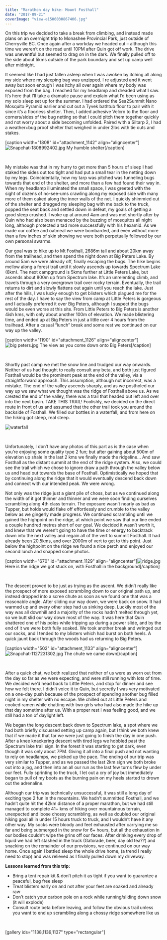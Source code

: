 ```yaml
---
title: "Marathon day hike: Mount Fosthall"
date: "2017-09-21"
coverImage: "view-e1506030867406.jpg"
---
```


On this trip we decided to take a break from climbing, and instead made plans on an overnight trip to Monashee Provincial Park, just outside of Cherryville BC. Once again after a workday we headed out – although this time we weren’t on the road until 10PM after Quin got off work. The drive was uneventful but seemed to drag on in the dark. We finally pulled off to the side about 5kms outside of the park boundary and set up camp well after midnight.

It seemed like I had just fallen asleep when I was awoken by itching all along my side where my sleeping bag was unzipped. I re adjusted and it went away but soon enough I was itchy all over again where my body was exposed from the bag. I reached for my headlamp and dreaded what I saw. It’s here that I’ll take a dramatic pause and explain what I’d been using as my solo sleep set up for the summer. I had ordered the Sea2Summit Nano Mosquito Pyramid earlier and cut out a Tyvek bathtub floor to pair with it since it’s a floorless shelter. Then, I added adhesive Velcro to the floor and corners/sides of the bug netting so that I could pitch them together quickly and not worry about a side becoming unfolded. Paired with a Siltarp 2, I had a weather+bug proof shelter that weighed in under 2lbs with tie outs and stakes.

\[caption width="1808" id="attachment\_1142" align="aligncenter"\]![Snapchat-1808992402.jpg](images/snapchat-1808992402-e1506119219752.jpg) My humble shelter\[/caption\]

 

My mistake was that in my hurry to get more than 5 hours of sleep I had staked the sides out too tight and had put a small tear in the netting down by my legs. Coincidentally, how my tarp was pitched was funneling bugs towards that end of the shelter, and more than a few had found their way in. When my headlamp illuminated the small space, I was greeted with the sight of dozens of no-see-ums crawling along my exposed side with many more of them caked along the inner walls of the net. I quickly shimmied out of the shelter and dragged my sleeping bag with me back to the truck, popped the seat back and settled down in defeat, my goals of getting a good sleep crushed. I woke up at around 4am and was met shortly after by Quin who had also been menaced by the buzzing of mosquitos all night long, although protected a tad more successfully with his hexamid. As we made our coffee and oatmeal we were bombarded, and even without more than a few inches of skin showing we were both perpetually followed by our own personal swarms.

Our goal was to hike up to Mt Fosthall, 2686m tall and about 20km away from the trailhead, and then spend the night down at Big Peters Lake. By around 5am we were already off, finally escaping the bugs. The hike begins mellow along a forest trail until it slowly ascends up towards Spectrum Lake (6km). The next campground is 5kms further at Little Peters Lake, but ascends about 800m up from Spectrum lake. It’s an unrelenting climb, and travels through a very overgrown trail over rocky terrain. Eventually, the trail returns to dirt and slowly flattens out again until you reach the lake. Just after the hills, I was lucky enough to get blisters which plagued me for the rest of the day. I have to say the view from camp at Little Peters is gorgeous and I actually preferred it over Big Peters, although I suspect the bugs would be even worse at this site. From Little Peters to Big Peters is another 4ish kms, with only about another 100m of elevation. We made blistering time, and ended up at Big Peters in just a little over 4 hours from the trailhead. After a casual “lunch” break and some rest we continued on our way up the valley.

\[caption width="1190" id="attachment\_1126" align="aligncenter"\]![big peters.jpg](images/big-peters.jpg) The view as you come down onto Big Peters\[/caption\]

 

Shortly past camp we met the snow line and trudged our way onwards. Neither of us had thought to really consult any beta, and both just figured Fosthall would be the prominent peak at the end of the valley, via a straightforward approach. This assumption, although not incorrect, was a mistake. The end of the valley ascends sharply, and as we postholed our way up we saw what we thought was the ridge of Fosthall above us. As we crested the end of the valley, there was a trail that headed out left and over into the next basin. TAKE THIS TRAIL! Foolishly, we decided on the direct route in front of us and assumed that the other trail took you around the backside of Fosthall. We filled our bottles in a waterfall, and from here on the hiking got steep, real steep.

![waterfall](images/waterfall.jpg)

 

Unfortunately, I don’t have any photos of this part as is the case when you’re enjoying some quality type 2 fun; but after gaining about 500m of elevation up shale in the last 2 kms we finally made the ridgeline... And saw Fosthall as the distant summit at the end of the ridge system. Also, we could see the trail which we chose to ignore draw a path through the valley below us and head out towards the base of Fosthall. Optimistically we hoped that by continuing along the ridge that it would eventually descend back down and connect with our intended peak. We were wrong.

Not only was the ridge just a giant pile of choss, but as we continued along the width of it got thinner and thinner and we were soon finding ourselves scrambling along 4th class terrain. The exposure wasn’t nearly as bad as Tupper, but holds would flake off effortlessly and crumble to the valley below as we gingerly made progress. We continued scrambling until we gained the highpoint on the ridge, at which point we saw that our line ended a couple hundred metres short of our goal. We decided it wasn’t worth it, and knew that we weren’t going to have the time or energy to backtrack down into the next valley and regain all of the vert to summit Fosthall. It had already been 20.5kms, and over 2000m of vert to get to this point. Just below the highpoint on the ridge we found a nice perch and enjoyed our second lunch and snapped some photos.

\[caption width="670" id="attachment\_1129" align="aligncenter"\]![ridge.jpg](images/ridge.jpg) Here is the ridge we got stuck on, with Fosthall in the background\[/caption\]

 

The descent proved to be just as trying as the ascent. We didn’t really like the prospect of more exposed scrambling down to our original path up, and instead dropped into a scree chute as soon as we found one that was a reasonable angle. After sliding our way down, we were back on snow. It had warmed up and every other step had us sinking deep. Luckily most of the way was all downhill and a majority of the rocks hadn’t melted through yet, so we butt slid our way down most of the way. It was here that Quin shattered one of his poles while tripping up during a power slide, and by the end of it we were both fully soaked. We took another break and wringed out our socks, and I tended to my blisters which had burst on both heels. A quick jaunt back through the woods had us returning to Big Peters.

\[caption width="502" id="attachment\_1133" align="aligncenter"\]![Snapchat-1127231302.jpg](images/snapchat-1127231302.jpg) The chute we came down\[/caption\]

 

After a quick chat, we both realized that neither of us were as worn out from the day so far as we were expecting, and were still running with lots of time. We decided we’d head back to Little Peters, and stop for dinner and see how we felt there. I didn’t voice it to Quin, but secretly I was very motivated on a one-day push because of the prospect of spending another bug filled night in my shelter with no escape. We chilled out at Little Peters and cooked ramen while chatting with two girls who had also made the hike up that day sometime after us. With a proper rest I was feeling good, and we still had a ton of daylight left.

We began the long descent back down to Spectrum lake, a spot where we had both briefly discussed setting up camp again, but I think we both knew that if we made it that far we were just going to finish the day in one push. After a knee knackering descent with tired legs we hobbled past the Spectrum lake trail sign. In the forest it was starting to get dark, even though it was only about 7PM. Giving it all into a final push and not wanting to rely on headlamps, we picked up the pace. The ending of our trip was very similar to Tupper, and as we passed the last 2km sign we both broke out into a jog, and then into an all our run as the last few turns flew by under our feet. Fully sprinting to the truck, I let out a cry of joy but immediately began to pull of my boots as the burning pain on my heels started to drown out the adrenaline.

Although our trip was technically unsuccessful, it was still a long day of exciting type 2 fun in the mountains. We hadn’t summitted Fosthall, and we hadn’t quite hit the 42km distance of a proper marathon, but we had still managed to complete 41+ kms of hiking over mountainous terrain, unexpected and loose chossy scrambling, as well as doubled our original hiking goal all in under 15 hours truck to truck, and I wouldn’t have it any other way. My socks were bloody and feet exhausted after carrying me so far and being submerged in the snow for 6+ hours, but all the exhaustion in our bodies couldn’t wipe the grins off our faces. After drinking every drop of liquid we had left stashed in the truck (Gatorade, beer, day old tea??) and snacking on the remainder of our provisions, we continued on our way home. Once again I battled sleep the whole drive home, (a trend I really need to stop) and was relieved as I finally pulled down my driveway.

**Lessons learned from this trip:**

- Bring a tent repair kit & don’t pitch it as tight if you want to guarantee a peaceful, bug free sleep
- Treat blisters early on and not after your feet are soaked and already raw
- Don’t catch your carbon pole on a rock while running/sliding down snow (it will explode)
- Consult route beta before leaving, and follow the obvious trail unless you want to end up scrambling along a chossy ridge somewhere like us

 

\[gallery ids="1138,1139,1137" type="rectangular"\]
